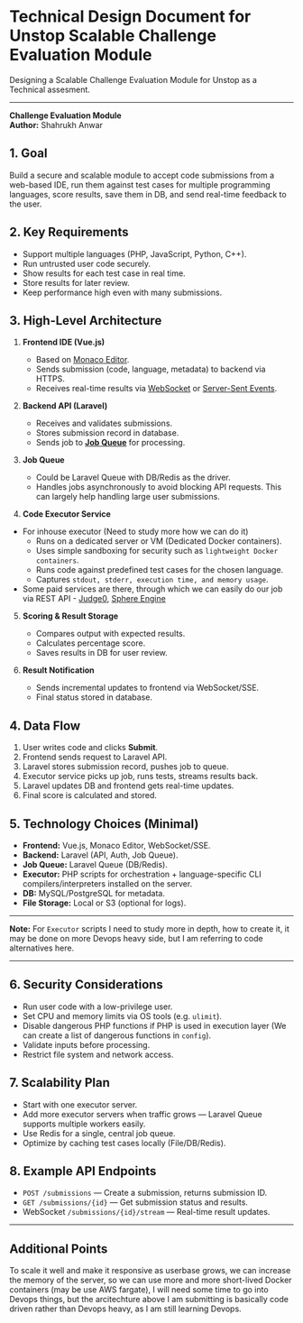 # Technical Design Document for Unstop Scalable Challenge Evaluation Module

Designing a Scalable Challenge Evaluation Module for Unstop as a Technical assesment.

---

**Challenge Evaluation Module**  
**Author:** Shahrukh Anwar

## 1. Goal

Build a secure and scalable module to accept code submissions from a web-based IDE, run them against test cases for multiple programming languages, score results, save them in DB, and send real-time feedback to the user.

## 2. Key Requirements

- Support multiple languages (PHP, JavaScript, Python, C++).
- Run untrusted user code securely.
- Show results for each test case in real time.
- Store results for later review.
- Keep performance high even with many submissions.

## 3. High-Level Architecture

1. **Frontend IDE (Vue.js)**

   - Based on [Monaco Editor](https://www.npmjs.com/package/@guolao/vue-monaco-editor).
   - Sends submission (code, language, metadata) to backend via HTTPS.
   - Receives real-time results via [WebSocket](https://developer.mozilla.org/en-US/docs/Web/API/WebSocket) or [Server-Sent Events](https://developer.mozilla.org/en-US/docs/Web/API/Server-sent_events/Using_server-sent_events).

2. **Backend API (Laravel)**

   - Receives and validates submissions.
   - Stores submission record in database.
   - Sends job to **[Job Queue](https://laravel.com/docs/12.x/queues)** for processing.

3. **Job Queue**

   - Could be Laravel Queue with DB/Redis as the driver.
   - Handles jobs asynchronously to avoid blocking API requests. This can largely help handling large user submissions.

4. **Code Executor Service**

- For inhouse executor (Need to study more how we can do it)
  - Runs on a dedicated server or VM (Dedicated Docker containers).
  - Uses simple sandboxing for security such as `lightweight Docker containers`.
  - Runs code against predefined test cases for the chosen language.
  - Captures `stdout, stderr, execution time, and memory usage`.
- Some paid services are there, through which we can easily do our job via REST API - [Judge0](https://judge0.com/), [Sphere Engine](https://sphere-engine.com/)

5. **Scoring & Result Storage**

   - Compares output with expected results.
   - Calculates percentage score.
   - Saves results in DB for user review.

6. **Result Notification**
   - Sends incremental updates to frontend via WebSocket/SSE.
   - Final status stored in database.

## 4. Data Flow

1. User writes code and clicks **Submit**.
2. Frontend sends request to Laravel API.
3. Laravel stores submission record, pushes job to queue.
4. Executor service picks up job, runs tests, streams results back.
5. Laravel updates DB and frontend gets real-time updates.
6. Final score is calculated and stored.

## 5. Technology Choices (Minimal)

- **Frontend:** Vue.js, Monaco Editor, WebSocket/SSE.
- **Backend:** Laravel (API, Auth, Job Queue).
- **Job Queue:** Laravel Queue (DB/Redis).
- **Executor:** PHP scripts for orchestration + language-specific CLI compilers/interpreters installed on the server.
- **DB:** MySQL/PostgreSQL for metadata.
- **File Storage:** Local or S3 (optional for logs).

---

**Note:** For `Executor` scripts I need to study more in depth, how to create it, it may be done on more Devops heavy side, but I am referring to code alternatives here.

---

## 6. Security Considerations

- Run user code with a low-privilege user.
- Set CPU and memory limits via OS tools (e.g. `ulimit`).
- Disable dangerous PHP functions if PHP is used in execution layer (We can create a list of dangerous functions in `config`).
- Validate inputs before processing.
- Restrict file system and network access.

## 7. Scalability Plan

- Start with one executor server.
- Add more executor servers when traffic grows — Laravel Queue supports multiple workers easily.
- Use Redis for a single, central job queue.
- Optimize by caching test cases locally (File/DB/Redis).

## 8. Example API Endpoints

- `POST /submissions` — Create a submission, returns submission ID.
- `GET /submissions/{id}` — Get submission status and results.
- WebSocket `/submissions/{id}/stream` — Real-time result updates.

---

## **Additional Points**

To scale it well and make it responsive as userbase grows, we can increase the memory of the server, so we can use more and more short-lived Docker containers (may be use AWS fargate), I will need some time to go into Devops things, but the arcitechture above I am submitting is basically code driven rather than Devops heavy, as I am still learning Devops.
